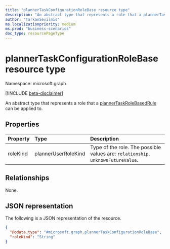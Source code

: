 ```yaml
---
title: "plannerTaskConfigurationRoleBase resource type"
description: "An abstract type that represents a role that a plannerTaskRoleBasedRule can be applied to."
author: "TarkanSevilmis"
ms.localizationpriority: medium
ms.prod: "business-scenarios"
doc_type: resourcePageType
---
```


# plannerTaskConfigurationRoleBase resource type

Namespace: microsoft.graph

[!INCLUDE [beta-disclaimer](../../includes/beta-disclaimer.md)]

An abstract type that represents a role that a [plannerTaskRoleBasedRule](../resources/plannertaskrolebasedrule.md) can be applied to.

## Properties

|Property|Type|Description|
|:---|:---|:---|
|roleKind|plannerUserRoleKind|Type of the role. The possible values are: `relationship`, `unknownFutureValue`.|

## Relationships

None.

## JSON representation

The following is a JSON representation of the resource.
<!-- {
  "blockType": "resource",
  "@odata.type": "microsoft.graph.plannerTaskConfigurationRoleBase"
}
-->
``` json
{
  "@odata.type": "#microsoft.graph.plannerTaskConfigurationRoleBase",
  "roleKind": "String"
}
```
